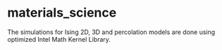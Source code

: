 # materials_science

The simulations for Ising 2D, 3D and percolation models are done using optimized Intel Math Kernel Library.
